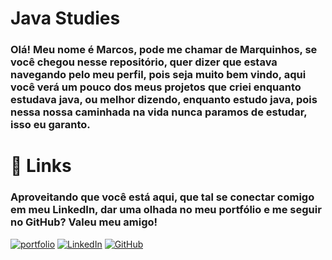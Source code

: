 # Java Studies

### Olá! Meu nome é Marcos, pode me chamar de Marquinhos, se você chegou nesse repositório, quer dizer que estava navegando pelo meu perfil, pois seja muito bem vindo, aqui você verá um pouco dos meus projetos que criei enquanto estudava java, ou melhor dizendo, enquanto estudo java, pois nessa nossa caminhada na vida nunca paramos de estudar, isso eu garanto.

# 🔗 Links
### Aproveitando que você está aqui, que tal se conectar comigo em meu LinkedIn, dar uma olhada no meu portfólio e me seguir no GitHub? Valeu meu amigo!
[![portfolio](https://img.shields.io/badge/meu_portfolio-000?style=for-the-badge&logo=ko-fi&logoColor=white)](https://marcosgimenes.vercel.app/)
[![LinkedIn](https://img.shields.io/badge/LinkedIn-0077B5?style=for-the-badge&logo=linkedin&logoColor=white)](https://www.linkedin.com/in/marcos-farinelli-gimenes-73291627a/) 
[![GitHub](https://img.shields.io/badge/GitHub-100000?style=for-the-badge&logo=github&logoColor=white)](https://github.com/MarcosFGimenes)